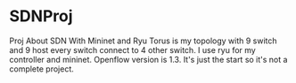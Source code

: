 # SDNProj
Proj About SDN With Mininet and Ryu
Torus is my topology with 9 switch and 9 host every switch connect to 4 other switch.
I use ryu for my controller and mininet.
Openflow version is 1.3.
It's just the start so it's not a complete project.
